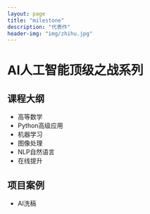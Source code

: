 ```yaml
---
layout: page
title: "milestone"
description: "代表作"
header-img: "img/zhihu.jpg"
---
```

# AI人工智能顶级之战系列 #
## 课程大纲 ##
- 高等数学
- Python高级应用
- 机器学习
- 图像处理
- NLP自然语言
- 在线提升
## 项目案例
- AI洗稿







